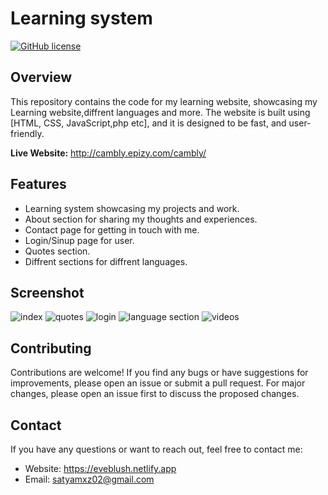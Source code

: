 # Learning system

[![GitHub license](https://img.shields.io/badge/license-MIT-blue.svg)](http://cambly.epizy.com/cambly/blob/main/LICENS)

## Overview

This repository contains the code for my learning website, showcasing my Learning website,diffrent languages and more. The website is built using [HTML, CSS, JavaScript,php etc], and it is designed to be fast, and user-friendly.

**Live Website:** 
http://cambly.epizy.com/cambly/

## Features

- Learning system showcasing my projects and work.
- About section for sharing my thoughts and experiences.
- Contact page for getting in touch with me.
- Login/Sinup page for user.
- Quotes section.
- Diffrent sections for diffrent languages.
  
## Screenshot


![index](https://github.com/Saty-am02/cambly/assets/88832726/20308461-3685-4a0d-b699-1949a001a54d)
![quotes](https://github.com/Saty-am02/cambly/assets/88832726/8a61bd0d-83d9-4a84-b188-112dd8085076)
![login](https://github.com/Saty-am02/cambly/assets/88832726/00fc3c27-61df-4e00-b6cd-6de63eabd08d)
![language section](https://github.com/Saty-am02/cambly/assets/88832726/3c760b7f-cab3-4ada-8322-5e8415dfae34)
![videos](https://github.com/Saty-am02/cambly/assets/88832726/a0c5964e-a1a9-48b6-99aa-9550cba6e3aa)



## Contributing

Contributions are welcome! If you find any bugs or have suggestions for improvements, please open an issue or submit a pull request. For major changes, please open an issue first to discuss the proposed changes.

## Contact

If you have any questions or want to reach out, feel free to contact me:

- Website: https://eveblush.netlify.app
- Email: satyamxz02@gmail.com
